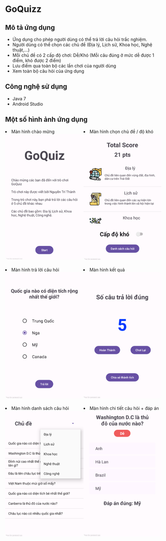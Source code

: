 # GoQuizz

## Mô tả ứng dụng

- Ứng dụng cho phép người dùng có thể trả lời câu hỏi trắc nghiệm.
- Người dùng có thể chọn các chủ đề (Địa lý, Lịch sử, Khoa học, Nghệ thuật,...)
- Mỗi chủ đề có 2 cấp độ chơi: Dễ/Khó (Mỗi câu đúng ở mức dễ được 1 điểm, khó được 2 điểm)
- Lưu điểm qua toàn bộ các lần chơi của người dùng
- Xem toàn bộ câu hỏi của ứng dụng

## Công nghệ sử dụng

- Java 7
- Android Studio

## Một số hình ảnh ứng dụng

<div class="image d-flex" style="display: flex">
  <div>
  <li>Màn hình chào mừng</li>
    <img src="./image/image2.png" width="100%" style='border-radius: 10px; margin-bottom: 20px;'/>
  </div>
  
  <div>
  <li>Màn hình chọn chủ đề / độ khó</li>
    <img src="./image/image4.png" width="100%" style='border-radius: 10px; margin-bottom: 20px;'/>
  </div>
</div>

<div class="image d-flex" style="display: flex">
  <div>
  <li>Màn hình trả lời câu hỏi</li>
    <img src="./image/image6.png" width="100%" style='border-radius: 10px; margin-bottom: 20px;'/>
  </div>
  
  <div>
  <li>Màn hình kết quả</li>
    <img src="./image/image8.png" width="100%" style='border-radius: 10px; margin-bottom: 20px;'/>
  </div>
</div>

<div class="image d-flex" style="display: flex">
  <div>
  <li>Màn hình danh sách câu hỏi</li>
    <img src="./image/image10.png" width="100%" style='border-radius: 10px; margin-bottom: 20px;'/>
  </div>
  
  <div>
  <li>Màn hình chi tiết câu hỏi + đáp án</li>
    <img src="./image/image12.png" width="100%" style='border-radius: 10px; margin-bottom: 20px;'/>
  </div>
</div>
